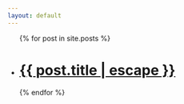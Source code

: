 ```yaml
---
layout: default
---
```

<ul class="post-list">
  {% for post in site.posts %}
    <li>
      <h1><a href="{{ post.url | prepend: site.baseurl }}">{{ post.title | escape }}</a></h1>
    </li>
  {% endfor %}
</ul>
